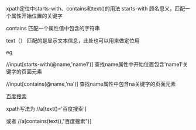 xpath定位中starts-with、contains和text()的用法
starts-with 顾名思义，匹配一个属性开始位置的关键字

contains 匹配一个属性值中包含的字符串

text（） 匹配的是显示文本信息，此处也可以用来做定位用

eg

//input[starts-with(@name,'name1')]     查找name属性中开始位置包含'name1'关键字的页面元素

//input[contains(@name,'na')]         查找name属性中包含na关键字的页面元素

<a href="http://www.baidu.com">百度搜索</a>

xpath写法为 //a[text()='百度搜索'] 

或者 //a[contains(text(),"百度搜索")]